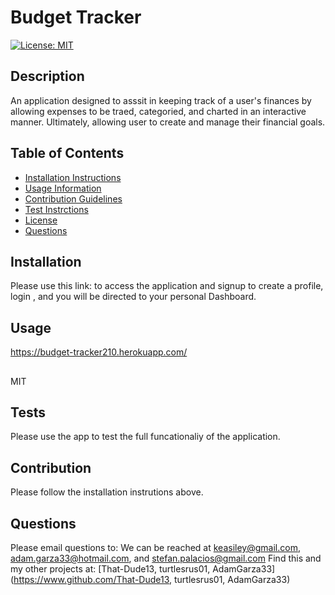 
  # Budget Tracker
  [![License: MIT](https://img.shields.io/badge/License-MIT-yellow.svg)](https://opensource.org/licenses/MIT)

  ## Description 
  An application designed to asssit in keeping track of a user's finances by allowing expenses to be traed, categoried, and charted in an interactive manner. Ultimately, allowing user to create and manage their financial goals. 
  ## Table of Contents 
  - [Installation Instructions](#installation)
  - [Usage Information](#usage)
  - [Contribution Guidelines](#contributing)
  - [Test Instrctions](#tests)
  - [License](#license)
  - [Questions](#questions)
  
  ## Installation 
  Please use this link: to access the application and signup to create a profile, login , and you will be directed to your personal Dashboard.
  ## Usage 
  https://budget-tracker210.herokuapp.com/
  ##
  MIT
  ## Tests 
  Please use the app to test the full funcationaliy of the application.
  ## Contribution 
  Please follow the installation instrutions above.
  ## Questions 
  Please email questions to: We can be reached at keasiley@gmail.com, adam.garza33@hotmail.com, and stefan.palacios@gmail.com 
  Find this and my other projects at: [That-Dude13, turtlesrus01, AdamGarza33](https://www.github.com/That-Dude13, turtlesrus01, AdamGarza33)
